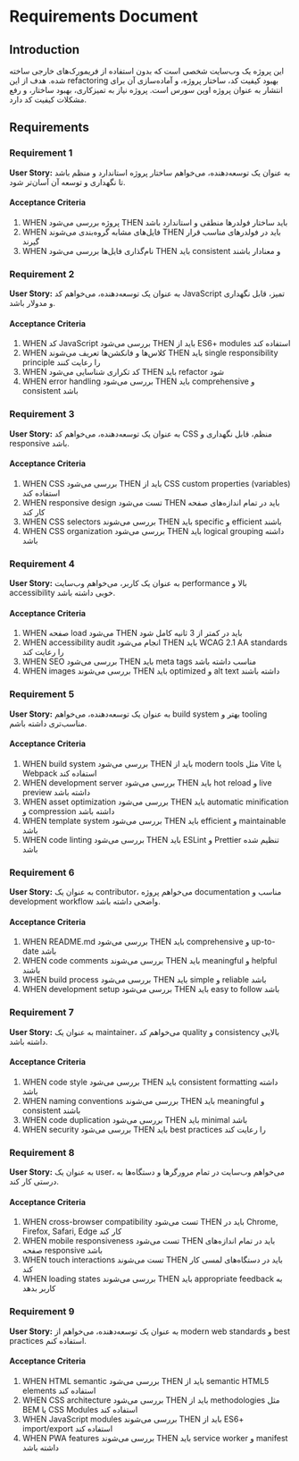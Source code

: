 # Requirements Document

## Introduction

این پروژه یک وب‌سایت شخصی است که بدون استفاده از فریمورک‌های خارجی ساخته شده. هدف از این refactoring بهبود کیفیت کد، ساختار پروژه، و آماده‌سازی آن برای انتشار به عنوان پروژه اوپن سورس است. پروژه نیاز به تمیزکاری، بهبود ساختار، و رفع مشکلات کیفیت کد دارد.

## Requirements

### Requirement 1

**User Story:** به عنوان یک توسعه‌دهنده، می‌خواهم ساختار پروژه استاندارد و منظم باشد تا نگهداری و توسعه آن آسان‌تر شود.

#### Acceptance Criteria

1. WHEN پروژه بررسی می‌شود THEN باید ساختار فولدرها منطقی و استاندارد باشد
2. WHEN فایل‌های مشابه گروه‌بندی می‌شوند THEN باید در فولدرهای مناسب قرار گیرند
3. WHEN نام‌گذاری فایل‌ها بررسی می‌شود THEN باید consistent و معنادار باشند

### Requirement 2

**User Story:** به عنوان یک توسعه‌دهنده، می‌خواهم کد JavaScript تمیز، قابل نگهداری و مدولار باشد.

#### Acceptance Criteria

1. WHEN کد JavaScript بررسی می‌شود THEN باید از ES6+ modules استفاده کند
2. WHEN کلاس‌ها و فانکشن‌ها تعریف می‌شوند THEN باید single responsibility principle را رعایت کنند
3. WHEN کد تکراری شناسایی می‌شود THEN باید refactor شود
4. WHEN error handling بررسی می‌شود THEN باید comprehensive و consistent باشد

### Requirement 3

**User Story:** به عنوان یک توسعه‌دهنده، می‌خواهم کد CSS منظم، قابل نگهداری و responsive باشد.

#### Acceptance Criteria

1. WHEN CSS بررسی می‌شود THEN باید از CSS custom properties (variables) استفاده کند
2. WHEN responsive design تست می‌شود THEN باید در تمام اندازه‌های صفحه کار کند
3. WHEN CSS selectors بررسی می‌شوند THEN باید specific و efficient باشند
4. WHEN CSS organization بررسی می‌شود THEN باید logical grouping داشته باشد

### Requirement 4

**User Story:** به عنوان یک کاربر، می‌خواهم وب‌سایت performance بالا و accessibility خوبی داشته باشد.

#### Acceptance Criteria

1. WHEN صفحه load می‌شود THEN باید در کمتر از 3 ثانیه کامل شود
2. WHEN accessibility audit انجام می‌شود THEN باید WCAG 2.1 AA standards را رعایت کند
3. WHEN SEO بررسی می‌شود THEN باید meta tags مناسب داشته باشد
4. WHEN images بررسی می‌شوند THEN باید optimized و alt text داشته باشند

### Requirement 5

**User Story:** به عنوان یک توسعه‌دهنده، می‌خواهم build system بهتر و tooling مناسب‌تری داشته باشم.

#### Acceptance Criteria

1. WHEN build system بررسی می‌شود THEN باید از modern tools مثل Vite یا Webpack استفاده کند
2. WHEN development server بررسی می‌شود THEN باید hot reload و live preview داشته باشد
3. WHEN asset optimization بررسی می‌شود THEN باید automatic minification و compression داشته باشد
4. WHEN template system بررسی می‌شود THEN باید efficient و maintainable باشد
5. WHEN code linting بررسی می‌شود THEN باید ESLint و Prettier تنظیم شده باشد

### Requirement 6

**User Story:** به عنوان یک contributor، می‌خواهم پروژه documentation مناسب و development workflow واضحی داشته باشد.

#### Acceptance Criteria

1. WHEN README.md بررسی می‌شود THEN باید comprehensive و up-to-date باشد
2. WHEN code comments بررسی می‌شوند THEN باید meaningful و helpful باشند
3. WHEN build process بررسی می‌شود THEN باید simple و reliable باشد
4. WHEN development setup بررسی می‌شود THEN باید easy to follow باشد

### Requirement 7

**User Story:** به عنوان یک maintainer، می‌خواهم کد quality و consistency بالایی داشته باشد.

#### Acceptance Criteria

1. WHEN code style بررسی می‌شود THEN باید consistent formatting داشته باشد
2. WHEN naming conventions بررسی می‌شوند THEN باید meaningful و consistent باشند
3. WHEN code duplication بررسی می‌شود THEN باید minimal باشد
4. WHEN security بررسی می‌شود THEN باید best practices را رعایت کند

### Requirement 8

**User Story:** به عنوان یک user، می‌خواهم وب‌سایت در تمام مرورگرها و دستگاه‌ها به درستی کار کند.

#### Acceptance Criteria

1. WHEN cross-browser compatibility تست می‌شود THEN باید در Chrome, Firefox, Safari, Edge کار کند
2. WHEN mobile responsiveness تست می‌شود THEN باید در تمام اندازه‌های صفحه responsive باشد
3. WHEN touch interactions تست می‌شوند THEN باید در دستگاه‌های لمسی کار کند
4. WHEN loading states بررسی می‌شوند THEN باید appropriate feedback به کاربر بدهد

### Requirement 9

**User Story:** به عنوان یک توسعه‌دهنده، می‌خواهم از modern web standards و best practices استفاده کنم.

#### Acceptance Criteria

1. WHEN HTML semantic بررسی می‌شود THEN باید از semantic HTML5 elements استفاده کند
2. WHEN CSS architecture بررسی می‌شود THEN باید از methodologies مثل BEM یا CSS Modules استفاده کند
3. WHEN JavaScript modules بررسی می‌شوند THEN باید از ES6+ import/export استفاده کند
4. WHEN PWA features بررسی می‌شوند THEN باید service worker و manifest داشته باشد